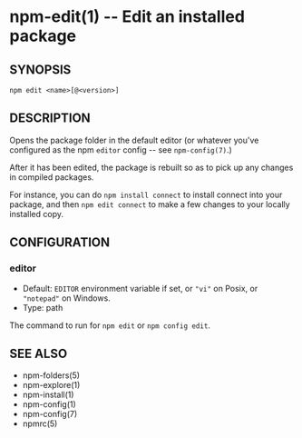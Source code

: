 npm-edit(1) -- Edit an installed package
========================================








<extoc></extoc>

## SYNOPSIS

    npm edit <name>[@<version>]

## DESCRIPTION

Opens the package folder in the default editor (or whatever you've
configured as the npm `editor` config -- see `npm-config(7)`.)

After it has been edited, the package is rebuilt so as to pick up any
changes in compiled packages.

For instance, you can do `npm install connect` to install connect
into your package, and then `npm edit connect` to make a few
changes to your locally installed copy.

## CONFIGURATION

### editor

* Default: `EDITOR` environment variable if set, or `"vi"` on Posix,
  or `"notepad"` on Windows.
* Type: path

The command to run for `npm edit` or `npm config edit`.

## SEE ALSO

* npm-folders(5)
* npm-explore(1)
* npm-install(1)
* npm-config(1)
* npm-config(7)
* npmrc(5)
